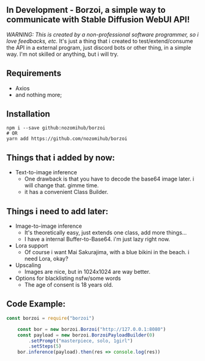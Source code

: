 ## In Development - Borzoi, a simple way to communicate with Stable Diffusion WebUI API!
_WARNING: This is created by a non-professional software programmer, so i love feedbacks, etc._
It's just a thing that i created to test/extend/consume the API in a external program, just discord bots or other thing, in a simple way.
I'm not skilled or anything, but i will try.
## Requirements
* Axios
* and nothing more;
## Installation
    npm i --save github:nozomihub/borzoi
    # OR
    yarn add https://github.com/nozomihub/borzoi
## Things that i added by now:
* Text-to-image inference
    * One drawback is that you have to decode the base64 image later. i will change that. gimme time.
    * it has a convenient Class Builder.
## Things i need to add later:
* Image-to-image inference
    * It's theoretically easy, just extends one class, add more things...
    * I have a internal Buffer-to-Base64. i'm just lazy right now.
* Lora support
    * Of course i want Mai Sakurajima, with a blue bikini in the beach. i need Lora, okay?
* Upscaling
    * Images are nice, but in 1024x1024 are way better.
* Options for blacklisting nsfw/some words
    * The age of consent is 18 years old.
## Code Example:
```js
const borzoi = require("borzoi")

    const bor = new borzoi.Borzoi("http://127.0.0.1:8080")
    const payload = new borzoi.BorzoiPayloadBuilder(0)
        .setPrompt("masterpiece, solo, 1girl")
        .setSteps(5)
    bor.inference(payload).then(res => console.log(res))
```
